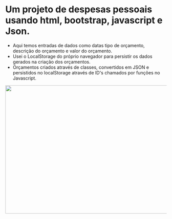 # Um projeto de despesas pessoais usando html, bootstrap, javascript e Json.
- Aqui temos entradas de dados como datas tipo de orçamento, descrição do orçamento e valor do orçamento.
- Usei o LocalStorage do próprio navegador para persistir os dados gerados na criação dos orçamentos.
- Orçamentos criados através de classes, convertidos em JSON e persistidos no localStorage através de ID's chamados por funções no Javascript.

<img src="https://im2.ezgif.com/tmp/ezgif-2-7e53fc47c3df.gif" width="1000" height="400"/> 
